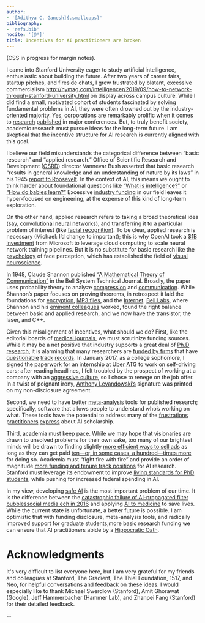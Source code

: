```yaml
---
author:
- '[Adithya C. Ganesh]{.smallcaps}'
bibliography:
- 'refs.bib'
nocite: '[@*]'
title: Incentives for AI practitioners are broken
---
```


(CSS in progress for margin notes).

I came into Stanford University eager to study artificial intelligence, enthusiastic about building the future. After two years of career fairs, startup pitches, and fireside chats, I grew frustrated by blatant, excessive commercialism<label class="margin-toggle sidenote-number"></label><span class="sidenote">
http://nymag.com/intelligencer/2019/09/how-to-network-through-stanford-university.html</span> on display across campus culture. While I did find a small, motivated cohort of students fascinated by solving fundamental problems in AI, they were often drowned out by the industry-oriented majority. Yes, corporations are remarkably prolific when it comes to [research](https://www.loc.gov/rr/scitech/trs/trsosrd.html) [published](https://www.loc.gov/rr/scitech/trs/trsosrd.html) in major conferences.  But, to truly benefit society, academic research must pursue ideas for the long-term future. I am skeptical that the incentive structure for AI research is currently aligned with this goal.

I believe our field misunderstands the categorical difference between “basic research” and “applied research.”  Office of Scientific Research and Development ([OSRD](https://www.loc.gov/rr/scitech/trs/trsosrd.html)) director Vannevar Bush asserted that basic research “results in general knowledge and an understanding of nature by its laws” in his 1945 [report to Roosevelt](https://www.nsf.gov/od/lpa/nsf50/vbush1945.htm).  In the context of AI, this means we ought to think harder about foundational questions like [“What is intelligence?”](https://www.osti.gov/biblio/81587) or [“How do babies learn?”](https://www.jstor.org/stable/26002102?casa_token=gvzR-qdEHocAAAAA:CpQuafzkBUrhFazk_-jOn8hFoHOBIsOs4k5s_c59FH34Aq58T4u-XXzyWXCjPr9VanBNIN255bDz1bEf4_ZJK3cpm3JLa58jNJF751DUoIl28Wkl7zQ#metadata_info_tab_contents) Excessive [industry funding](https://www.nytimes.com/2019/09/06/technology/when-the-ai-professor-leaves-students-suffer-study-says.html) in our field leaves it hyper-focused on engineering, at the expense of this kind of long-term exploration.

On the other hand, applied research refers to taking a broad theoretical idea (say, [convolutional neural networks](http://cs231n.stanford.edu/)), and transferring it to a particular problem of interest (like [facial recognition](https://arxiv.org/abs/1902.03524)). To be clear, applied research is necessary (Michael: I’d change to important); this is why OpenAI took a [$1B investment](https://openai.com/blog/microsoft/) from Microsoft to leverage cloud computing to scale neural network training pipelines.  But it is no substitute for basic research like the [psychology](https://psycnet.apa.org/record/1998-07463-000) of face perception, which has established the field of [visual neuroscience](https://www.cambridge.org/core/journals/visual-neuroscience).

In 1948, Claude Shannon published [“A Mathematical Theory of Communication”](http://www.math.harvard.edu/~ctm/home/text/others/shannon/entropy/entropy.pdf) in the Bell System Technical Journal.  Broadly, the paper uses probability theory to analyze [compression](http://isl.stanford.edu/~abbas/ee376b/lect02.pdf) and [communication](https://web.stanford.edu/~dntse/Chapters_PDF/Fundamentals_Wireless_Communication_chapter5.pdf).  While Shannon’s paper focuses on proving theorems, in retrospect it laid the foundations for [encryption](https://www.scientificamerican.com/article/claude-e-shannon-founder/), [MP3 files](http://www.mee.tcd.ie/~corrigad/4c8/A_Brief_Introduction_to_Information_Theory_and_Coding.pdf), and the [Internet](https://www.theguardian.com/science/2014/jun/22/shannon-information-theory).  [Bell Labs](https://www.bell-labs.com/about/history-bell-labs/), where Shannon and his [eminent colleagues](https://www.cs.virginia.edu/~robins/YouAndYourResearch.html) worked, found the right balance between basic and applied research, and we now have the transistor, the laser, and C++.

Given this misalignment of incentives, what should we do?  First, like the editorial boards of [medical journals](https://www.nejm.org/doi/full/10.1056/NEJMc1212744), we must scrutinize funding sources.  While it may be a net positive that industry supports a great deal of [Ph.D research](https://www.cs.cmu.edu/~gradfellowships/), it is alarming that many researchers are [funded by firms](https://www.vice.com/en_us/article/3dxkej/ubers-ai-hub-in-pittsburgh-gutted-a-university-lab-now-its-in-toronto) that have [questionable](https://www.nytimes.com/2019/03/13/technology/facebook-data-deals-investigation.html) [track](https://www.nytimes.com/2019/05/15/business/facial-recognition-software-controversy.html) [records](https://www.nytimes.com/2017/06/06/technology/uber-fired.html).  In January 2017, as a college sophomore, I signed the paperwork for an internship at [Uber ATG](https://www.uber.com/us/en/atg/) to work on self-driving cars; after reading headlines, I felt troubled by the prospect of working at a company with an [aggressive culture](https://www.nytimes.com/2017/02/22/technology/uber-workplace-culture.html), so I chose to renege on the job offer.  In a twist of poignant irony, [Anthony Levandowski’s](https://www.nytimes.com/2017/02/22/technology/uber-workplace-culture.html) signature was printed on my non-disclosure agreement.

Second, we need to have better [meta-analysis](https://www.metascience2019.org/) tools for published research; specifically, software that allows people to understand who’s working on what. These tools have the potential to address many of the [frustrations](https://arxiv.org/pdf/1807.03341.pdf) [practitioners](https://www.alexirpan.com/2018/02/14/rl-hard.html) [express](https://arxiv.org/abs/1709.06560) about AI scholarship.

Third, academia must keep pace. While we may hope that visionaries are drawn to unsolved problems for their own sake, too many of our brightest minds will be drawn to finding slightly [more efficient ways to sell ads](https://www.nytimes.com/2015/03/08/technology/on-the-case-at-mount-sinai-its-dr-data.html) as long as they can get paid [ten—or, in some cases, a hundred—times more](https://www.nytimes.com/2017/10/22/technology/artificial-intelligence-experts-salaries.html) for doing so.  Academia must “fight fire with fire” and provide an order of magnitude [more funding and tenure track positions](https://twitter.com/stanfordnlp/status/1170804607238303744) for AI research.  Stanford must leverage its endowment to improve [living standards for PhD students](https://www.stanforddaily.com/2019/02/28/every-day-was-about-survival-inside-the-graduate-student-affordability-crisis/), while pushing for increased federal spending in AI.

In my view, developing [safe AI](https://futureoflife.org/ai-safety-research/) is the most important problem of our time. It is the difference between the [catastrophic failure of AI-propagated filter bubblessocial media ech in 2016](https://www.vox.com/technology/2018/12/21/18149099/delete-facebook-scandals-2018-cambridge-analytica) and applying [AI to medicine](https://www.nytimes.com/2019/03/11/well/live/how-artificial-intelligence-could-transform-medicine.html) to save lives. While the current state is unfortunate, a better future is possible. I am optimistic that with funding disclosure, meta-analysis tools, and radically improved support for graduate students,more basic research funding we can ensure that AI practitioners abide by a [Hippocratic Oath](https://www.wired.com/story/should-data-scientists-adhere-to-a-hippocratic-oath/).

# Acknowledgments

It's very difficult to list everyone here, but I am very grateful for my friends and colleagues at Stanford, The Gradient, The Thiel Foundation, 1517, and Neo, for helpful conversations and feedback on these ideas.  I would especially like to thank Michael Swerdlow (Stanford), Amit Ghorawat (Google), Jeff Hammerbacher (Hammer Lab), and Zhanpei Fang (Stanford) for their detailed feedback.


-- 

